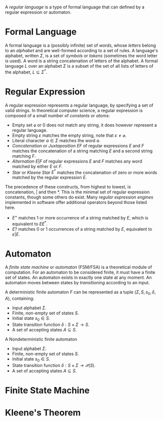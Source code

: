 A *regular language* is a type of formal language that can defined by a
regular expression or automaton.

Formal Language
===============

A formal language is a (possibly infinite) set of *words*, whose
*letters* belong to an *alphabet* and are well-formed according to a set
of rules. A language\'s alphabet, written $\Sigma$, is a set of
*symbols* or *tokens* (sometimes the word letter is used). A word is a
string concatenation of letters of the alphabet. A formal language $L$
over an alphabet $\Sigma$ is a subset of the set of all lists of letters
of the alphabet, $L \subseteq \Sigma^{\ast}$.

Regular Expression
==================

A regular expression represents a regular language, by specifying a set
of valid strings. In theoretical computer science, a regular expression
is composed of a small number of *constants* or *atoms*:

-   Empty set $\varnothing$ or $0$ does not match any string, it does
    however represent a regular language.
-   Empty string $\varepsilon$ matches the empty string, note that
    $\varepsilon \neq \varnothing$.
-   Literal character $a \in \Sigma$ matches the word $a$.
-   *Concatenation* or *Juxtaposition* $EF$ of regular expressions $E$
    and $F$ matches the concatenation of a string matching $E$ and a
    second string matching $F$.
-   *Alternation* $E|F$ of regular expressions $E$ and $F$ matches any
    word matched by either $E$ or $F$.
-   *Star* or *Kleene Star* $E^{\ast}$ matches the concatenation of zero
    or more words matched by the regular expression $E$.

The precedence of these constructs, from highest to lowest, is
concatenation, $|$ and then $\ast$. This is the minimal set of regular
expression constants, though some others do exist. Many *regular
expression engines* implemented in software offer additional operators
beyond those listed here.

-   $E^{+}$ matches 1 or more occurrence of a string matched by $E$,
    which is equivalent to $EE^{\ast}$.
-   $E?$ matches 0 or 1 occurrences of a string matched by $E$,
    equivalent to $\varepsilon | E$.

Automaton
=========

A *finite state machine* or *automaton* (FSM/FSA) is a theoretical
module of computation. For an automaton to be considered finite, it must
have a finite set of states. An automaton exists in exactly one state at
any moment. An automaton moves between states by *transitioning*
according to an input.

A deterministic finite automaton $F$ can be represented as a tuple
$(\Sigma, S, s_{0}, \delta,  A)$, containing:

-   Input alphabet $\Sigma$.
-   Finite, non-empty set of states $S$.
-   Initial state $s_{0} \in S$.
-   State transition function $\delta : S \times \Sigma \rightarrow S$.
-   A set of accepting states $A \subseteq S$.

A Nondeterministic finite automaton

-   Input alphabet $\Sigma$.
-   Finite, non-empty set of states $S$.
-   Initial state $s_{0} \in S$.
-   State transition function
    $\delta : S \times \Sigma \rightarrow \mathcal{P}(S)$.
-   A set of accepting states $A \subseteq S$.

Finite State Machine
====================

Kleene\'s Theorem
=================
